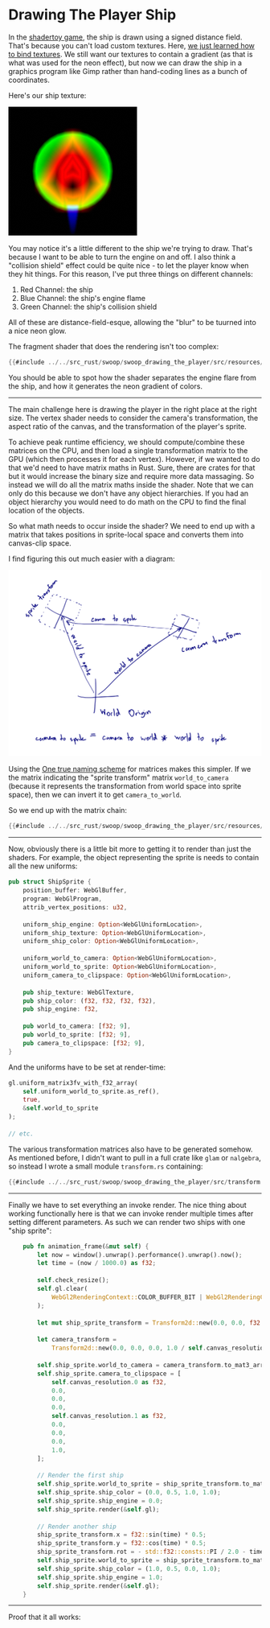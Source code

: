 # Drawing The Player Ship

In the [shadertoy game](https://www.shadertoy.com/view/WlScWd), the 
ship is drawn using a signed distance field. That's because you can't 
load custom textures. Here, [we just learned how to bind 
textures](../binding_textures/index.md).
We still want our textures to contain a gradient (as that is what was used
for the neon effect), but now we can draw the ship in a graphics program
like Gimp rather than hand-coding lines as a bunch of coordinates.

Here's our ship texture:

![Player Ship Texture](../../src_rust/swoop/swoop_drawing_the_player/src/resources/ship.png)

You may notice it's a little different to the ship we're trying to draw.
That's because I want to be able to turn the engine on and off. I also
think a "collision shield" effect could be quite nice - to let the player
know when they hit things. For this reason, I've put three things on
different channels:

1) Red Channel: the ship
2) Blue Channel: the ship's engine flame
3) Green Channel: the ship's collision shield

All of these are distance-field-esque, allowing the "blur" to be tuurned
into a nice neon glow.

The fragment shader that does the rendering isn't too complex:
```frag
{{#include ../../src_rust/swoop/swoop_drawing_the_player/src/resources/ship.frag}}
```
You should be able to spot how the shader separates the engine flare 
from the ship, and how it generates the neon gradient of colors.

-------------------------------------------------
The main challenge here is drawing the player in the right place at
the right size. The vertex shader needs to consider the camera's 
transformation, the aspect ratio of the canvas, and the
transformation of the player's sprite.

To achieve peak runtime efficiency, we should compute/combine these 
matrices on the CPU, and then load a single transformation matrix to 
the GPU (which then processes it for each vertex). 
However, if we wanted to do that we'd need to have matrix maths in 
Rust. Sure, there are crates for that but it would increase the binary 
size and require more data massaging. So instead we will do all the 
matrix maths inside the shader. Note that we can only do this because 
we don't have any object hierarchies. If you had an object hierarchy 
you would need to do math on the CPU to find the final location of the 
objects.

So what math needs to occur inside the shader? We need to end up with
a matrix that takes positions in sprite-local space and converts them
into canvas-clip space.

I find figuring this out much easier with a diagram:

![Diagram of transforms](./sprite_transform.svg)

Using the [One true naming 
scheme](https://www.sebastiansylvan.com/post/matrix_naming_convention/) 
for matrices makes this simpler. If we the matrix indicating the 
"sprite transform" matrix `world_to_camera` (because it represents the 
transformation from world space into sprite space), then we can invert 
it to get `camera_to_world`.

So we end up with the matrix chain:
```glsl
{{#include ../../src_rust/swoop/swoop_drawing_the_player/src/resources/ship.vert}}
```

-------------------------------------------------

Now, obviously there is a little bit more to getting it to render than just
the shaders. For example,
the object representing the sprite is needs to contain all the new
uniforms:
```rust
pub struct ShipSprite {
    position_buffer: WebGlBuffer,
    program: WebGlProgram,
    attrib_vertex_positions: u32,
    
    uniform_ship_engine: Option<WebGlUniformLocation>,
    uniform_ship_texture: Option<WebGlUniformLocation>,
    uniform_ship_color: Option<WebGlUniformLocation>,
    
    uniform_world_to_camera: Option<WebGlUniformLocation>,
    uniform_world_to_sprite: Option<WebGlUniformLocation>,
    uniform_camera_to_clipspace: Option<WebGlUniformLocation>,

    pub ship_texture: WebGlTexture,
    pub ship_color: (f32, f32, f32, f32),
    pub ship_engine: f32,
    
    pub world_to_camera: [f32; 9],
    pub world_to_sprite: [f32; 9],
    pub camera_to_clipspace: [f32; 9],
}
```

And the uniforms have to be set at render-time:
```rust
gl.uniform_matrix3fv_with_f32_array(
	self.uniform_world_to_sprite.as_ref(),
	true,
	&self.world_to_sprite
);

// etc.
```

The various transformation matrices also have to be generated somehow. 
As mentioned before, I didn't want to pull in a full crate like `glam` 
or `nalgebra`, so instead I wrote a small module `transform.rs` 
containing:
```rust
{{#include ../../src_rust/swoop/swoop_drawing_the_player/src/transform.rs}}
```

---------------------------------------------------
Finally we have to set everything an invoke render. The nice thing
about working functionally here is that we can invoke render multiple
times after setting different parameters. As such we can render two
ships with one "ship sprite":

```rust
    pub fn animation_frame(&mut self) {
        let now = window().unwrap().performance().unwrap().now();
        let time = (now / 1000.0) as f32;

        self.check_resize();
        self.gl.clear(
            WebGl2RenderingContext::COLOR_BUFFER_BIT | WebGl2RenderingContext::DEPTH_BUFFER_BIT,
        );

        let mut ship_sprite_transform = Transform2d::new(0.0, 0.0, f32::sin(time), 0.1);

        let camera_transform =
            Transform2d::new(0.0, 0.0, 0.0, 1.0 / self.canvas_resolution.0 as f32);

        self.ship_sprite.world_to_camera = camera_transform.to_mat3_array();
        self.ship_sprite.camera_to_clipspace = [
            self.canvas_resolution.0 as f32,
            0.0,
            0.0,
            0.0,
            self.canvas_resolution.1 as f32,
            0.0,
            0.0,
            0.0,
            1.0,
        ];

		// Render the first ship
        self.ship_sprite.world_to_sprite = ship_sprite_transform.to_mat3_array();
        self.ship_sprite.ship_color = (0.0, 0.5, 1.0, 1.0);
        self.ship_sprite.ship_engine = 0.0;
        self.ship_sprite.render(&self.gl);

		// Render another ship
        ship_sprite_transform.x = f32::sin(time) * 0.5;
        ship_sprite_transform.y = f32::cos(time) * 0.5;
        ship_sprite_transform.rot = - std::f32::consts::PI / 2.0 - time;
        self.ship_sprite.world_to_sprite = ship_sprite_transform.to_mat3_array();
        self.ship_sprite.ship_color = (1.0, 0.5, 0.0, 1.0);
        self.ship_sprite.ship_engine = 1.0;
        self.ship_sprite.render(&self.gl);
    }
```


---------------------------------------------------
Proof that it all works:

<canvas id="swoop_drawing_the_player"></canvas>

